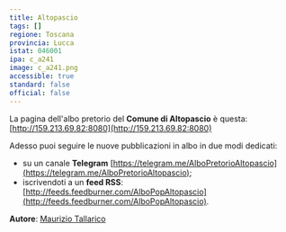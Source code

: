 ```yaml
---
title: Altopascio
tags: []
regione: Toscana
provincia: Lucca
istat: 046001
ipa: c_a241
image: c_a241.png
accessible: true
standard: false
official: false
---
```


La pagina dell'albo pretorio del **Comune di Altopascio** è questa: [http://159.213.69.82:8080](http://159.213.69.82:8080)

Adesso puoi seguire le nuove pubblicazioni in albo in due modi dedicati:

* su un canale **Telegram** [https://telegram.me/AlboPretorioAltopascio](https://telegram.me/AlboPretorioAltopascio);
* iscrivendoti a un **feed RSS**: [http://feeds.feedburner.com/AlboPopAltopascio](http://feeds.feedburner.com/AlboPopAltopascio).

**Autore**: [Maurizio Tallarico](https://github.com/mauriziotallarico)
